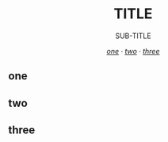 <h1 align="center">TITLE</h1>

<p align="center">SUB-TITLE</p>

<!-- badges -->

<p align="center"></p>

<!-- toc -->

<p align="center">
    <em>
    <a href="#one">one</a>
    · <a href="#two">two</a>
    · <a href="#three">three</a>
    </em>
</p>

<!-- 01 -->

<h2 id="one">one</h2>
<!-- contents -->

<!-- 02 -->

<h2 id="two">two</h2>
<!-- contents -->

<!-- 03 -->

<h2 id="three">three</h2>
<!-- contents -->
